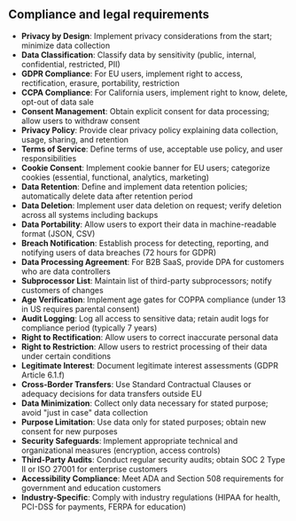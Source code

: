 ## Compliance and legal requirements

- **Privacy by Design**: Implement privacy considerations from the start; minimize data collection
- **Data Classification**: Classify data by sensitivity (public, internal, confidential, restricted, PII)
- **GDPR Compliance**: For EU users, implement right to access, rectification, erasure, portability, restriction
- **CCPA Compliance**: For California users, implement right to know, delete, opt-out of data sale
- **Consent Management**: Obtain explicit consent for data processing; allow users to withdraw consent
- **Privacy Policy**: Provide clear privacy policy explaining data collection, usage, sharing, and retention
- **Terms of Service**: Define terms of use, acceptable use policy, and user responsibilities
- **Cookie Consent**: Implement cookie banner for EU users; categorize cookies (essential, functional, analytics, marketing)
- **Data Retention**: Define and implement data retention policies; automatically delete data after retention period
- **Data Deletion**: Implement user data deletion on request; verify deletion across all systems including backups
- **Data Portability**: Allow users to export their data in machine-readable format (JSON, CSV)
- **Breach Notification**: Establish process for detecting, reporting, and notifying users of data breaches (72 hours for GDPR)
- **Data Processing Agreement**: For B2B SaaS, provide DPA for customers who are data controllers
- **Subprocessor List**: Maintain list of third-party subprocessors; notify customers of changes
- **Age Verification**: Implement age gates for COPPA compliance (under 13 in US requires parental consent)
- **Audit Logging**: Log all access to sensitive data; retain audit logs for compliance period (typically 7 years)
- **Right to Rectification**: Allow users to correct inaccurate personal data
- **Right to Restriction**: Allow users to restrict processing of their data under certain conditions
- **Legitimate Interest**: Document legitimate interest assessments (GDPR Article 6.1.f)
- **Cross-Border Transfers**: Use Standard Contractual Clauses or adequacy decisions for data transfers outside EU
- **Data Minimization**: Collect only data necessary for stated purpose; avoid "just in case" data collection
- **Purpose Limitation**: Use data only for stated purposes; obtain new consent for new purposes
- **Security Safeguards**: Implement appropriate technical and organizational measures (encryption, access controls)
- **Third-Party Audits**: Conduct regular security audits; obtain SOC 2 Type II or ISO 27001 for enterprise customers
- **Accessibility Compliance**: Meet ADA and Section 508 requirements for government and education customers
- **Industry-Specific**: Comply with industry regulations (HIPAA for health, PCI-DSS for payments, FERPA for education)
